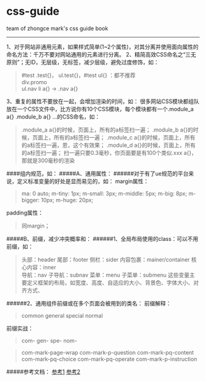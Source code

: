 # css-guide
team of zhongce mark's css guide book
***

1、对于网站非通用元素，如果样式简单(1~2个属性)，对其分离并使用面向属性的命名方法：千万不要对网站通用的元素进行分离。
2、精简高效CSS命名之“三无原则”；无ID，无层级，无标签，减少层级，避免过度修饰，如：
> #test .test{}， ul.test{}，#test ul{} ：都不推荐 			
> div.promo 			
> ul.nav li a{} -> .nav a{}

3、重复的属性不要放在一起，会增加渲染的时间，如：
很多网站CSS模块都组队放在一个CSS文件中，比方说你有10个CSS模块，每个模块都有一个.module_a a{} .module_b a{} ...的CSS命名，如：
> .module_a a{}的时候，页面上，所有的a标签扫一遍；
> .module_b a{}的时候，页面上，所有的a标签扫一遍；
> .module_c a{}的时候，页面上，所有的a标签扫一遍，恩，这个有效果；
> .module_d a{}的时候，页面上，所有的a标签扫一遍；
	扫一遍只要0.3毫秒，你页面要是有100个类似.xxx a{}，那就是300毫秒的渲染	
		
####组内规范，如：	
#####A、通用属性：
######对于有了ue规范的平台来说，定义标准变量的好处是显而易见的，如：
margin属性：
> ma: 0 auto;
> m-tiny: 1px;
> m-small: 3px;
> m-middle: 5px; 
> m-big: 8px;
> m-bigger: 10px;
> m-huge: 20px;
		
padding属性：
> 同margin；
		
#####B、前缀，减少冲突概率和：
######1、全局布局使用的class：可以不用前缀，如：
> 头部：header
> 尾部：footer
> 侧栏：sider
> 内容包裹：mainer/container
> 核心内容：inner			
> 导航：nav
> 子导航：subnav
> 菜单：menu
> 子菜单：submenu
	这些变量主要定义框架的布局，如宽度、高度、自适应的大小、背景色、字体大小、对齐方式、
		
######2、通用组件前缀或在多个页面会被用到的类名：
前缀解释：
> common
> general
> special
> normal
			
前缀实战：
> com-
> gen-
> spe-
> nom-
				
> com-mark-page-wrap
> com-mark-p-question
> com-mark-pq-content
> com-mark-pq-choice
> com-mark-pq-operate
> com-mark-p-instruction

#####参考文档：
	[参考1](https://github.com/hoosin/lite/blob/master/Standard/%E9%80%9A%E7%94%A8%20CSS%20%E7%AC%94%E8%AE%B0%E3%80%81%E5%BB%BA%E8%AE%AE%E4%B8%8E%E6%8C%87%E5%AF%BC.md)
	[参考2](http://www.zhangxinxu.com/wordpress/2010/09/%E7%B2%BE%E7%AE%80%E9%AB%98%E6%95%88%E7%9A%84css%E5%91%BD%E5%90%8D%E5%87%86%E5%88%99%E6%96%B9%E6%B3%95/)
